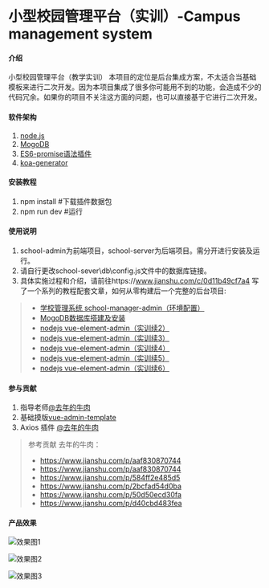 # 小型校园管理平台（实训）-Campus management system

#### 介绍
小型校园管理平台（教学实训）
本项目的定位是后台集成方案，不太适合当基础模板来进行二次开发。因为本项目集成了很多你可能用不到的功能，会造成不少的代码冗余。如果你的项目不关注这方面的问题，也可以直接基于它进行二次开发。

#### 软件架构

1.  [node.js](https://nodejs.org/en/)
2.  [MogoDB](https://www.mongodb.com/)
3.  [ES6-promise语法插件](https://es6.ruanyifeng.com/)
4.  [koa-generator](https://links.jianshu.com/go?to=https%3A%2F%2Fgithub.com%2FPanJiaChen%2Fvue-admin-template)

#### 安装教程

1.  npm install    #下载插件数据包
2.  npm run dev    #运行

#### 使用说明

1.  school-admin为前端项目，school-server为后端项目。需分开进行安装及运行。
2.  请自行更改school-sever\db\config.js文件中的数据库链接。
3.  具体实施过程和介绍，请前往https://www.jianshu.com/c/0d11b49cf7a4
写了一个系列的教程配套文章，如何从零构建后一个完整的后台项目:
>  - [学校管理系统 school-manager-admin（环境配置）](https://www.jianshu.com/p/fdc82b41902b)
>  - [MogoDB数据库搭建及安装](https://www.jianshu.com/p/4b25894d8001)
>  - [nodejs vue-element-admin（实训续2）](https://www.jianshu.com/p/15f16728534d)
>  - [nodejs vue-element-admin（实训续3）]([https://www.jianshu.com/p/56acb5224e2a)
>  - [nodejs vue-element-admin（实训续4）](https://www.jianshu.com/p/d346d8d48645)
>  - [nodejs vue-element-admin（实训续5）]()
>  - [nodejs vue-element-admin（实训续6）]()

#### 参与贡献

1.  指导老师[@去年的牛肉](https://www.jianshu.com/u/b7ea376b2dca)
2.  基础摸版[vue-admin-template](https://links.jianshu.com/go?to=https%3A%2F%2Fgithub.com%2FPanJiaChen%2Fvue-admin-template)
2.  Axios 插件 [@去年的牛肉](https://www.jianshu.com/u/b7ea376b2dca)
>参考贡献
>去年的牛肉：
>  - https://www.jianshu.com/p/aaf830870744
>  - https://www.jianshu.com/p/aaf830870744
>  - https://www.jianshu.com/p/584ff2e485d5
>  - https://www.jianshu.com/p/2bcfad54d0ba
>  - https://www.jianshu.com/p/50d50ecd30fa
>  - https://www.jianshu.com/p/d40cbd483fea

#### 产品效果
![效果图1](https://images.gitee.com/uploads/images/2020/1216/120618_47b35372_8450609.png "屏幕截图.png")

![效果图2](https://images.gitee.com/uploads/images/2020/1216/120820_6729bb17_8450609.png "屏幕截图.png")

![效果图3](https://images.gitee.com/uploads/images/2020/1216/120954_395ae14a_8450609.png "屏幕截图.png")

